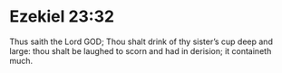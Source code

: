 # Ezekiel 23:32

Thus saith the Lord GOD; Thou shalt drink of thy sister’s cup deep and large: thou shalt be laughed to scorn and had in derision; it containeth much.